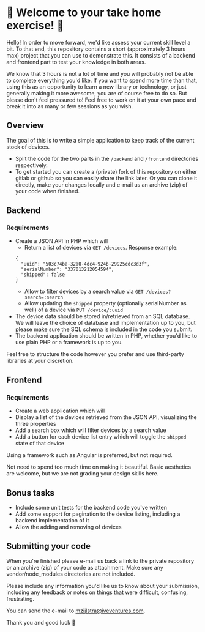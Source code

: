# 🎉 Welcome to your take home exercise! 🎉

Hello! In order to move forward, we'd like assess your current skill level a bit. To that end, this repository contains a short (approximately 3 hours max) project that you can use to demonstrate this. It consists of a backend and frontend part to test your knowledge in both areas.

We know that 3 hours is not a lot of time and you will probably not be able to complete everything you'd like. If you want to spend more time than that, using this as an opportunity to learn a new library or technology, or just generally making it more awesome, you are of course free to do so. But please don't feel pressured to! Feel free to work on it at your own pace and break it into as many or few sessions as you wish.

## Overview
The goal of this is to write a simple application to keep track of the current stock of devices.

- Split the code for the two parts in the `/backend` and `/frontend` directories respectively.
- To get started you can create a (private) fork of this repository on either gitlab or github so you can easily share the link later. Or you can clone it directly, make your changes locally and e-mail us an archive (zip) of your code when finished.

## Backend
### Requirements
- Create a JSON API in PHP which will
  - Return a list of devices via `GET /devices`. Response example:
  ```
  {
    "uuid": "503c74ba-32a0-4dc4-924b-29925cdc3d3f",
    "serialNumber": "337013212054594",
    "shipped": false
  }
  ```
  - Allow to filter devices by a search value via `GET /devices?search=:search`
  - Allow updating the `shipped` property (optionally serialNumber as well) of a device via `PUT /device/:uuid`
- The device data should be stored in/retrieved from an SQL database. We will leave the choice of database and implementation up to you, but please make sure the SQL schema is included in the code you submit.
- The backend application should be written in PHP, whether you'd like to use plain PHP or a framework is up to you.

Feel free to structure the code however you prefer and use third-party libraries at your discretion.

## Frontend
### Requirements
- Create a web application which will
 - Display a list of the devices retrieved from the JSON API, visualizing the three properties
 - Add a search box which will filter devices by a search value
 - Add a button for each device list entry which will toggle the `shipped` state of that device

Using a framework such as Angular is preferred, but not required.

Not need to spend too much time on making it beautiful. Basic aesthetics are welcome, but we are not grading your design skills here.

## Bonus tasks
 - Include some unit tests for the backend code you've written
 - Add some support for pagination to the device listing, including a backend implementation of it
 - Allow the adding and removing of devices

## Submitting your code
When you're finished please e-mail us back a link to the private repository or an archive (zip) of your code as attachment. Make sure any vendor/node_modules directories are not included.

Please include any information you'd like us to know about your submission, including any feedback or notes on things that were difficult, confusing, frustrating.

You can send the e-mail to mzijlstra@iveventures.com.

Thank you and good luck 🙏
